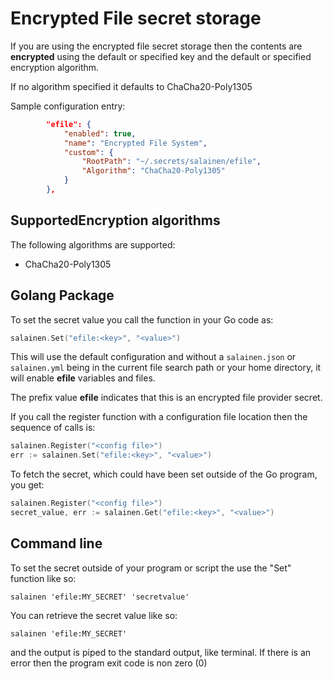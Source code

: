 # Encrypted File secret storage

If you are using the encrypted file secret storage
then the contents are **encrypted** using the
default or specified key and the default or
specified encryption algorithm.

If no algorithm specified it defaults to 
ChaCha20-Poly1305

Sample configuration entry:

```json
        "efile": {
            "enabled": true,
            "name": "Encrypted File System",
            "custom": {
                "RootPath": "~/.secrets/salainen/efile",
                "Algorithm": "ChaCha20-Poly1305"
            }
        },
```

## SupportedEncryption algorithms

The following algorithms are supported:

* ChaCha20-Poly1305

## Golang Package

To set the secret value you call the function in your Go code as:

```go
salainen.Set("efile:<key>", "<value>")
```

This will use the default configuration and without 
a ``salainen.json`` or ``salainen.yml`` being in the current file 
search path or your home directory, it will enable **efile**
variables and files.

The prefix value **efile** indicates that this is an encrypted file provider secret.

If you call the register function with a configuration file location
then the sequence of calls is:

```go
salainen.Register("<config file>")
err := salainen.Set("efile:<key>", "<value>")
```

To fetch the secret, which could have been set outside of the
Go program, you get:

```go
salainen.Register("<config file>")
secret_value, err := salainen.Get("efile:<key>", "<value>")
```

## Command line

To set the secret outside of your program or script 
the use the "Set" function like so:

```
salainen 'efile:MY_SECRET' 'secretvalue'
```

You can retrieve the secret value like so:

```
salainen 'efile:MY_SECRET'
```

and the output is piped to the standard output, like terminal.
If there is an error then the program exit code is non zero (0)
